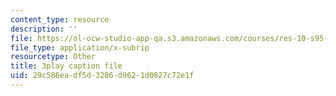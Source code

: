 ```yaml
---
content_type: resource
description: ''
file: https://ol-ocw-studio-app-qa.s3.amazonaws.com/courses/res-10-s95-physics-of-covid-19-transmission-fall-2020/29c586eadf5d3286d9621d0827c72e1f_IJyboHTpBws.srt
file_type: application/x-subrip
resourcetype: Other
title: 3play caption file
uid: 29c586ea-df5d-3286-d962-1d0827c72e1f
---
```

